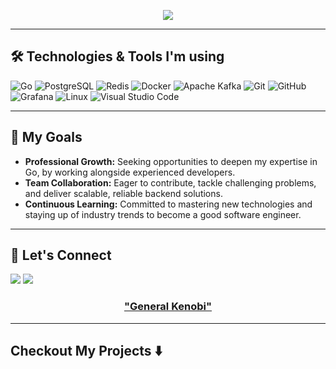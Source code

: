 <!-- <h1 align="center">Hello, World! <img src="https://media.giphy.com/media/hvRJCLFzcasrR4ia7z/giphy.gif" width="35"></h1> -->
<p align="center">
  <a href="https://github.com/keenoobi"><img src="https://readme-typing-svg.herokuapp.com/?lines=Hello,%20World!%20👋;I'am%20a%20Golang%20Developer;Passionate%20about%20coding;Always%20learning%20new%20tech&font=Pacifico&center=true&width=650&height=120&color=00ADD8&vCenter=true&size=45%22"></a>
</p>

---

## 🛠️ Technologies & Tools I'm using

![Go](https://img.shields.io/badge/-Go-00ADD8?style=for-the-badge&logo=go&logoColor=white&style=plastic)
![PostgreSQL](https://img.shields.io/badge/-PostgreSQL-4169E1?style=for-the-badge&logo=postgresql&logoColor=white&style=plastic)
![Redis](https://img.shields.io/badge/-Redis-DC382D?style=for-the-badge&logo=redis&logoColor=white&style=plastic)
![Docker](https://img.shields.io/badge/-Docker-2496ED?style=for-the-badge&logo=docker&logoColor=white&style=plastic)
![Apache Kafka](https://img.shields.io/badge/-Kafka-231F20?style=for-the-badge&logo=apache-kafka&logoColor=white&style=plastic)
![Git](https://img.shields.io/badge/-Git-F05032?style=for-the-badge&logo=git&logoColor=white&style=plastic)
![GitHub](https://img.shields.io/badge/-GitHub-181717?style=for-the-badge&logo=github&logoColor=white&style=plastic)
![Grafana](https://img.shields.io/badge/Grafana-%23F46800.svg?style=for-the-badge&logo=grafana&logoColor=white&style=plastic)
![Linux](https://img.shields.io/badge/-Linux-FCC624?style=for-the-badge&logo=linux&logoColor=black&style=plastic)
![Visual Studio Code](https://img.shields.io/badge/-VS%20Code-007ACC?style=for-the-badge&logo=visual-studio-code&logoColor=white&style=plastic)

---

## 🎯 My Goals
- **Professional Growth:** Seeking opportunities to deepen my expertise in Go, by working alongside experienced developers.
- **Team Collaboration:** Eager to contribute, tackle challenging problems, and deliver scalable, reliable backend solutions.
- **Continuous Learning:** Committed to mastering new technologies and staying up of industry trends to become a good software engineer.

---

## 🤝 Let's Connect
<a href="mailto:koksharov.artem@gmail.com"><img src="https://img.shields.io/badge/Gmail-D14836?style=for-the-badge&logo=gmail&logoColor=white&style=plastic"></a>  <a href="https://t.me/artem_koksharov"><img src="https://img.shields.io/badge/Telegram-2CA5E0?style=for-the-badge&logo=telegram&logoColor=white&style=plastic"></a>

<h3 align="center"><a href="https://youtu.be/frszEJb0aOo?t=4">"General Kenobi"</a></h3>

---

## Checkout My Projects :arrow_down:

<!---
keenoobi/keenoobi is a ✨ special ✨ repository because its `README.md` (this file) appears on your GitHub profile.
You can click the Preview link to take a look at your changes.
--->
